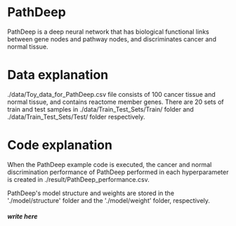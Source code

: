 # PathDeep

PathDeep is a deep neural network that has biological functional links between gene nodes and pathway nodes, and discriminates cancer and normal tissue.


##### 

# Data explanation

./data/Toy_data_for_PathDeep.csv file consists of 100 cancer tissue and normal tissue, and contains reactome member genes.
There are 20 sets of train and test samples in ./data/Train_Test_Sets/Train/ folder and ./data/Train_Test_Sets/Test/ folder respectively.


# Code explanation 
 
When the PathDeep example code is executed, the cancer and normal discrimination performance of PathDeep performed in each hyperparameter is created in ./result/PathDeep_performance.csv.

PathDeep's model structure and weights are stored in the './model/structure' folder and the './model/weight' folder, respectively.







##### write here



